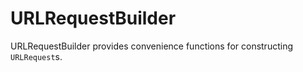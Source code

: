 # URLRequestBuilder

URLRequestBuilder provides convenience functions for constructing `URLRequest`s.
